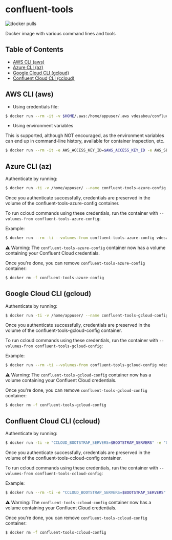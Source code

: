 <!-- omit in toc -->
# confluent-tools

![docker pulls](https://img.shields.io/docker/pulls/vdesabou/confluent-tools)

Docker image with various command lines and tools

<!-- omit in toc -->
## Table of Contents

- [AWS CLI (aws)](#aws-cli-aws)
- [Azure CLI (az)](#azure-cli-az)
- [Google Cloud CLI (gcloud)](#google-cloud-cli-gcloud)
- [Confluent Cloud CLI (ccloud)](#confluent-cloud-cli-ccloud)

## AWS CLI (aws)

* Using credentials file:

```bash
$ docker run --rm -it -v $HOME/.aws:/home/appuser/.aws vdesabou/confluent-tools aws
```

* Using environment variables

This is supported, although NOT encouraged, as the environment variables can end up in command-line history, available for container inspection, etc.

```bash
$ docker run --rm -it -e AWS_ACCESS_KEY_ID=$AWS_ACCESS_KEY_ID -e AWS_SECRET_ACCESS_KEY=$AWS_SECRET_ACCESS_KEY vdesabou/confluent-tools aws
```

## Azure CLI (az)


Authenticate by running:

```bash
$ docker run -ti -v /home/appuser/ --name confluent-tools-azure-config vdesabou/confluent-tools az login
```

Once you authenticate successfully, credentials are preserved in the volume of the confluent-tools-azure-config container.

To run ccloud commands using these credentials, run the container with `--volumes-from confluent-tools-azure-config`:

Example:

```bash
$ docker run --rm -ti --volumes-from confluent-tools-azure-config vdesabou/confluent-tools az group list
```

:warning: Warning: The `confluent-tools-azure-config` container now has a volume containing your Confluent Cloud credentials.

Once you're done, you can remove `confluent-tools-azure-config` container:

```bash
$ docker rm -f confluent-tools-azure-config
```

## Google Cloud CLI (gcloud)


Authenticate by running:

```bash
$ docker run -ti -v /home/appuser/ --name confluent-tools-gcloud-config vdesabou/confluent-tools gcloud auth login
```

Once you authenticate successfully, credentials are preserved in the volume of the confluent-tools-gcloud-config container.

To run ccloud commands using these credentials, run the container with `--volumes-from confluent-tools-gcloud-config`:

Example:

```bash
$ docker run --rm -ti --volumes-from confluent-tools-gcloud-config vdesabou/confluent-tools gcloud config set project PROJECT_ID
```

:warning: Warning: The `confluent-tools-gcloud-config` container now has a volume containing your Confluent Cloud credentials.

Once you're done, you can remove `confluent-tools-gcloud-config` container:

```bash
$ docker rm -f confluent-tools-gcloud-config
```


## Confluent Cloud CLI (ccloud)

Authenticate by running:

```bash
$ docker run -ti -e "CCLOUD_BOOTSTRAP_SERVERS=$BOOTSTRAP_SERVERS" -e "CCLOUD_API_KEY=$CCLOUD_API_KEY" -e "CCLOUD_API_SECRET=$CCLOUD_API_SECRET" -v /home/appuser/ --name confluent-tools-ccloud-config vdesabou/confluent-tools ccloud login
```

Once you authenticate successfully, credentials are preserved in the volume of the confluent-tools-ccloud-config container.

To run ccloud commands using these credentials, run the container with `--volumes-from confluent-tools-ccloud-config`:

Example:

```bash
$ docker run --rm -ti -e "CCLOUD_BOOTSTRAP_SERVERS=$BOOTSTRAP_SERVERS" -e "CCLOUD_API_KEY=$CCLOUD_API_KEY" -e "CCLOUD_API_SECRET=$CCLOUD_API_SECRET" --volumes-from confluent-tools-ccloud-config vdesabou/confluent-tools ccloud kafka cluster list
```

:warning: Warning: The `confluent-tools-ccloud-config` container now has a volume containing your Confluent Cloud credentials.

Once you're done, you can remove `confluent-tools-ccloud-config` container:

```bash
$ docker rm -f confluent-tools-ccloud-config
```
